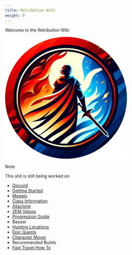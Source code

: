 ```yaml
---
title: Retribution Wiki
weight: 0
---
```


<!--more-->

Welcome to the Retribution Wiki

[![Logo](images/logo.png)](https://retributioneq.com/)


> [!note]
> This shit is still being worked on


- [Discord](https://discord.gg/ST429GN4rv)
- [Getting Started](/new-players)
- [Magelo](https://retributioneq.com/magelo/)
- [Class Information](/classes)
- [Allaclone](https://retributioneq.com/allaclone/)
- [ZEM Values](/zem)
- [Progression Guide](/progression)
- Bazaar
- [Hunting Locations](/hunting)
- [Epic Quests](/epics)
- [Character Mover](https://retributioneq.com/magelo/index.php?page=charmove)
- Recommended Builds
- [Fast Travel How To](/teleport)

